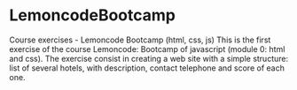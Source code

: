 # LemoncodeBootcamp
Course exercises - Lemoncode Bootcamp (html, css, js)
This is the first exercise of the course Lemoncode: Bootcamp of javascript (module 0: html and css).
The exercise consist in creating a web site with a simple structure: list of several hotels, with description, contact telephone and score of each one. 
